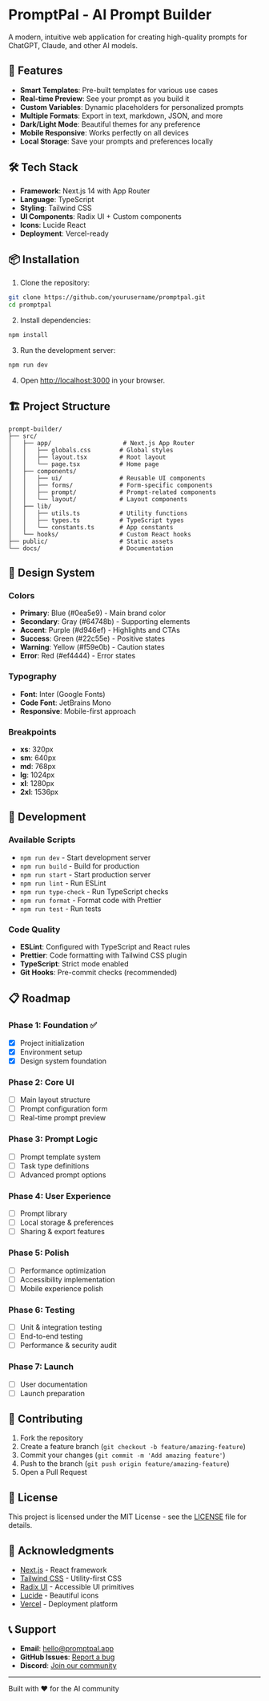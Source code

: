 # PromptPal - AI Prompt Builder

A modern, intuitive web application for creating high-quality prompts for ChatGPT, Claude, and other AI models.

## 🚀 Features

- **Smart Templates**: Pre-built templates for various use cases
- **Real-time Preview**: See your prompt as you build it
- **Custom Variables**: Dynamic placeholders for personalized prompts
- **Multiple Formats**: Export in text, markdown, JSON, and more
- **Dark/Light Mode**: Beautiful themes for any preference
- **Mobile Responsive**: Works perfectly on all devices
- **Local Storage**: Save your prompts and preferences locally

## 🛠️ Tech Stack

- **Framework**: Next.js 14 with App Router
- **Language**: TypeScript
- **Styling**: Tailwind CSS
- **UI Components**: Radix UI + Custom components
- **Icons**: Lucide React
- **Deployment**: Vercel-ready

## 📦 Installation

1. Clone the repository:
```bash
git clone https://github.com/yourusername/promptpal.git
cd promptpal
```

2. Install dependencies:
```bash
npm install
```

3. Run the development server:
```bash
npm run dev
```

4. Open [http://localhost:3000](http://localhost:3000) in your browser.

## 🏗️ Project Structure

```
prompt-builder/
├── src/
│   ├── app/                    # Next.js App Router
│   │   ├── globals.css        # Global styles
│   │   ├── layout.tsx         # Root layout
│   │   └── page.tsx           # Home page
│   ├── components/
│   │   ├── ui/                # Reusable UI components
│   │   ├── forms/             # Form-specific components
│   │   ├── prompt/            # Prompt-related components
│   │   └── layout/            # Layout components
│   ├── lib/
│   │   ├── utils.ts           # Utility functions
│   │   ├── types.ts           # TypeScript types
│   │   └── constants.ts       # App constants
│   └── hooks/                 # Custom React hooks
├── public/                    # Static assets
└── docs/                      # Documentation
```

## 🎨 Design System

### Colors
- **Primary**: Blue (#0ea5e9) - Main brand color
- **Secondary**: Gray (#64748b) - Supporting elements
- **Accent**: Purple (#d946ef) - Highlights and CTAs
- **Success**: Green (#22c55e) - Positive states
- **Warning**: Yellow (#f59e0b) - Caution states
- **Error**: Red (#ef4444) - Error states

### Typography
- **Font**: Inter (Google Fonts)
- **Code Font**: JetBrains Mono
- **Responsive**: Mobile-first approach

### Breakpoints
- **xs**: 320px
- **sm**: 640px
- **md**: 768px
- **lg**: 1024px
- **xl**: 1280px
- **2xl**: 1536px

## 🧪 Development

### Available Scripts

- `npm run dev` - Start development server
- `npm run build` - Build for production
- `npm run start` - Start production server
- `npm run lint` - Run ESLint
- `npm run type-check` - Run TypeScript checks
- `npm run format` - Format code with Prettier
- `npm run test` - Run tests

### Code Quality

- **ESLint**: Configured with TypeScript and React rules
- **Prettier**: Code formatting with Tailwind CSS plugin
- **TypeScript**: Strict mode enabled
- **Git Hooks**: Pre-commit checks (recommended)

## 📋 Roadmap

### Phase 1: Foundation ✅
- [x] Project initialization
- [x] Environment setup
- [x] Design system foundation

### Phase 2: Core UI
- [ ] Main layout structure
- [ ] Prompt configuration form
- [ ] Real-time prompt preview

### Phase 3: Prompt Logic
- [ ] Prompt template system
- [ ] Task type definitions
- [ ] Advanced prompt options

### Phase 4: User Experience
- [ ] Prompt library
- [ ] Local storage & preferences
- [ ] Sharing & export features

### Phase 5: Polish
- [ ] Performance optimization
- [ ] Accessibility implementation
- [ ] Mobile experience polish

### Phase 6: Testing
- [ ] Unit & integration testing
- [ ] End-to-end testing
- [ ] Performance & security audit

### Phase 7: Launch
- [ ] User documentation
- [ ] Launch preparation

## 🤝 Contributing

1. Fork the repository
2. Create a feature branch (`git checkout -b feature/amazing-feature`)
3. Commit your changes (`git commit -m 'Add amazing feature'`)
4. Push to the branch (`git push origin feature/amazing-feature`)
5. Open a Pull Request

## 📄 License

This project is licensed under the MIT License - see the [LICENSE](LICENSE) file for details.

## 🙏 Acknowledgments

- [Next.js](https://nextjs.org/) - React framework
- [Tailwind CSS](https://tailwindcss.com/) - Utility-first CSS
- [Radix UI](https://www.radix-ui.com/) - Accessible UI primitives
- [Lucide](https://lucide.dev/) - Beautiful icons
- [Vercel](https://vercel.com/) - Deployment platform

## 📞 Support

- **Email**: hello@promptpal.app
- **GitHub Issues**: [Report a bug](https://github.com/yourusername/promptpal/issues)
- **Discord**: [Join our community](https://discord.gg/promptpal)

---

Built with ❤️ for the AI community 